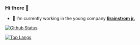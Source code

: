 ### Hi there 👋
- 🔭 I’m currently working in the young company [**Brainstrom jr.**](https://brainstormjr.com.br/)

[![Github Status](https://github-readme-stats.vercel.app/api?username=italopinto&show_icons=true&theme=vision-friendly-dark)](https://github.com/italopinto/italopinto)

[![Top Langs](https://github-readme-stats.vercel.app/api/top-langs/?username=italopinto&langs_count=6&layout=compact&show_icons=true&title_color=F3AF3D&icon_color=79ff97&text_color=fff&bg_color=000)](https://github.com/anuraghazra/github-readme-stats) 

<!--
**italopinto/italopinto** is a ✨ _special_ ✨ repository because its `README.md` (this file) appears on your GitHub profile.

Here are some ideas to get you started:

- 🔭 I’m currently working on ...
- 🌱 I’m currently learning ...
- 👯 I’m looking to collaborate on ...
- 🤔 I’m looking for help with ...
- 💬 Ask me about ...
- 📫 How to reach me: ...
- 😄 Pronouns: ...
- ⚡ Fun fact: ...
-->
